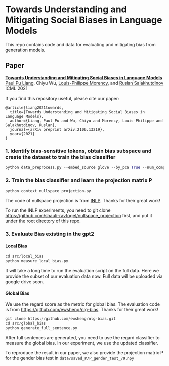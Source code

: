 # Towards Understanding and Mitigating Social Biases in Language Models

This repo contains code and data for evaluating and mitigating bias from generation models.


## Paper

[**Towards Understanding and Mitigating Social Biases in Language Models**](https://arxiv.org/pdf/2106.13219.pdf)<br>
[Paul Pu Liang](http://www.cs.cmu.edu/~pliang/), Chiyu Wu, [Louis-Philippe Morency](https://www.cs.cmu.edu/~morency/), and [Ruslan Salakhutdinov](https://www.cs.cmu.edu/~rsalakhu/)<br>
ICML 2021

If you find this repository useful, please cite our paper:
```
@article{liang2021towards,
  title={Towards Understanding and Mitigating Social Biases in Language Models},
  author={Liang, Paul Pu and Wu, Chiyu and Morency, Louis-Philippe and Salakhutdinov, Ruslan},
  journal={arXiv preprint arXiv:2106.13219},
  year={2021}
}
```

### 1. Identify bias-sensitive tokens, obtain bias subspace and create the dataset to train the bias classifier
```python
python data_preprocess.py --embed_source glove --by_pca True --num_components 5 --save_subspace False
```

### 2. Train the bias classifier and learn the projection matrix P
```python
python context_nullspace_projection.py
```
The code of nullspace projection is from [INLP](https://github.com/shauli-ravfogel/nullspace_projection). Thanks for their great work!

To run the INLP experiments, you need to git clone https://github.com/shauli-ravfogel/nullspace_projection first, and put it under the root directory of this repo.

### 3. Evaluate Bias existing in the gpt2
#### Local Bias
```python
cd src/local_bias
python measure_local_bias.py
```

It will take a long time to run the evaluation script on the full data. Here we provide the subset of our evaluation data now. Full data will be uploaded via google drive soon.

#### Global Bias

We use the regard score as the metric for global bias. The evaluation code is from https://github.com/ewsheng/nlg-bias. Thanks for their great work!

```python
git clone https://github.com/ewsheng/nlg-bias.git
cd src/global_bias
python generate_full_sentence.py
```

After full sentences are generated, you need to use the regard classifier to measure the global bias. In our experiment, we use the updated classifier.

To reproduce the result in our paper, we also provide the projection matrix P for the gender bias test in `data/saved_P/P_gender_test_79.npy`
